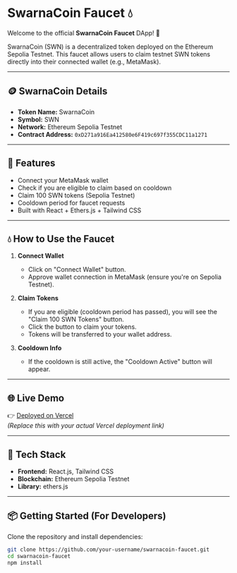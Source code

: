 # SwarnaCoin Faucet 💧

Welcome to the official **SwarnaCoin Faucet** DApp! 🎉

SwarnaCoin (SWN) is a decentralized token deployed on the Ethereum Sepolia Testnet. This faucet allows users to claim testnet SWN tokens directly into their connected wallet (e.g., MetaMask).

---

## 🪙 SwarnaCoin Details

- **Token Name:** SwarnaCoin
- **Symbol:** SWN
- **Network:** Ethereum Sepolia Testnet
- **Contract Address:** `0xD271a916Ea412580e6F419c697f355CDC11a1271`

---

## 🚀 Features

- Connect your MetaMask wallet
- Check if you are eligible to claim based on cooldown
- Claim 100 SWN tokens (Sepolia Testnet)
- Cooldown period for faucet requests
- Built with React + Ethers.js + Tailwind CSS

---

## 💧 How to Use the Faucet

1. **Connect Wallet**
   - Click on "Connect Wallet" button.
   - Approve wallet connection in MetaMask (ensure you're on Sepolia Testnet).

2. **Claim Tokens**
   - If you are eligible (cooldown period has passed), you will see the "Claim 100 SWN Tokens" button.
   - Click the button to claim your tokens.
   - Tokens will be transferred to your wallet address.

3. **Cooldown Info**
   - If the cooldown is still active, the "Cooldown Active" button will appear.

---

## 🌐 Live Demo

👉 [Deployed on Vercel](https://your-vercel-url.vercel.app)  
*(Replace this with your actual Vercel deployment link)*

---

## 🧰 Tech Stack

- **Frontend:** React.js, Tailwind CSS
- **Blockchain:** Ethereum Sepolia Testnet
- **Library:** ethers.js

---

## 📦 Getting Started (For Developers)

Clone the repository and install dependencies:

```bash
git clone https://github.com/your-username/swarnacoin-faucet.git
cd swarnacoin-faucet
npm install
